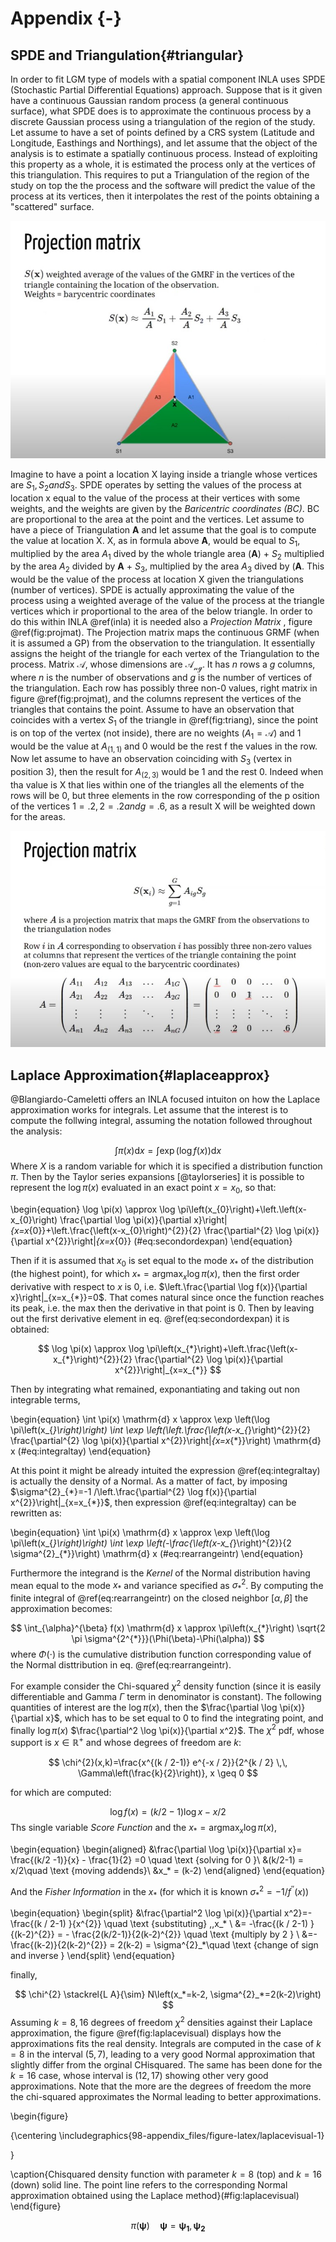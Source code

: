# Appendix {-}



<!-- ## Gaussian Process{#gpbasics} -->

<!-- Let assume ti have cloud of points represented by two variables $X_1$ and $X_2$, figure \@ref(fig:gpcloud). The cloud of points are observation taken from a realization of two variables e.g. height and weight, What it might be observed is: -->

<!-- ![(#fig:gpclouds)Left panel: GP cloud of points fitted with a _circle_, Right panel: GP cloud of points fitted with a _ellipse_, source @YT:freitas1](appendix_images/gp_base_1.jpg) -->

<!-- Each circle in both panels figure \@ref(fig:gpclouds) represents a measurements of the observed phenomenon. Let assume to fit a multivariate gaussian distribution to the left panel data. The process of learning is to fit a Gaussian to data, the ultimate goal is to describe the data, the most perfectly evident Gaussian is the one interpolating the points and centering in $\left(0,0\right)$, a circle might be a good guess. Instead for the right one in \@ref(fig:gpclouds), a smart guess could be still centering the mean in, indeed now it is an ellipse describing the variability. -->
<!-- At this point it might be interesting to vectorized what is has been measured, the centers are then compressed into a vector $\mu_{i}$, i.e. it has two components $X_1$ and $X_2$ whose corresponding mean is 0. -->

<!-- $$ -->
<!-- \boldsymbol{\mu}=\left[\begin{array}{ll} -->
<!-- \mu_{x_1} \\ -->
<!-- \mu_{x_2} -->
<!-- \end{array}\right] -->
<!-- $$ -->

<!-- This is true for all the observations which have two coordinates too $x_1$ and $x_2$. for each of the points, e.g. for point 1: -->

<!-- $$ -->
<!-- \mathbf{x_1}=\left[\begin{array}{ll} -->
<!-- x_1 \\ -->
<!-- x_2 -->
<!-- \end{array}\right] -->
<!-- $$ -->

<!-- the can be neagtive positive, the Real numbers, usually we have $\mathbb{R}^{2}$ extending from - infinity to + infinity, to the power of two because we have 2 dimensions, a Real plane. -->
<!-- any point is gaussian distributed when with mean .. an variance.  -->
<!-- how we explain covariance, thorugh _correlation._ -->
<!-- we do it by correlation with its noraml forms. the covariance is the term that goes insisde the matrices in the upper right of the matrxi we have the expectation of $x_1$ times $x_2$, like $\mathbb{E}(x_1 \cdot x_2)$, where the extactation in the gaussian case is the mean which is 0, so the corresponding values is 0. -->
<!-- the covariance essentially is the dot product  [ref dot product](https://mathinsight.org/dot_product_matrix_notation) of $x_1$ and $x_2$ variable, so what happens when you take the dot product of vectors,  -->
<!-- if for example you take a vector that looks like 1 and 0 and you take the dot product of one other vecto 1 and 0, so that: -->

<!-- $$ -->
<!-- \left[\begin{array}{ll} -->
<!-- 1 \\ -->
<!-- 0 -->
<!-- \end{array}\right]\left[\begin{array}{ll} -->
<!-- 1 & 0 \\ -->
<!-- \end{array}\right] = 1 -->
<!-- $$ -->
<!-- You will end up with 1, recall dot productm first element first vcetor times first element second vectro and second element first vector times second element secon vector. So identical vector will get a high dot product value leading to a high similarity measure. Dot product can be indeded as a similarity measure. -->
<!-- ... But if you take two different vector as 1 0 and 0 1 then: -->

<!-- $$ -->
<!-- \left[\begin{array}{ll} -->
<!-- 1 \\ -->
<!-- 0 -->
<!-- \end{array}\right]\left[\begin{array}{ll} -->
<!-- 0 & 1 \\ -->
<!-- \end{array}\right] = 0 -->
<!-- $$ -->

<!-- This time the multiplication leads to 0 value, as a matter of fact they are different. They are no similar. -->
<!-- IF two points are closed the dot product will be high in 2D. What the covariance should be? if variances are assumed to be 1 then in this case i qould expect to be 0, i.e. covariance matrix is: -->



<!-- $$ -->
<!-- \left[\begin{array}{ll} -->
<!-- 1 & 0 \\ -->
<!-- 0 & 1 -->
<!-- \end{array}\right] = \mathbf{cov_{plot1}}(x_1,x_2) -->
<!-- $$ -->


<!-- because I can picka  poin tin two pointa in this cloud. Suppose i increase x1 then my chance of getting a x2 point that is positive or negative is the samee, knowing somthin about x1 give nothign about x2. no information is proivede. On the other hand i the second plot knowing a positive value of 1 can suggest with a certain probability that x2 will be positive (great proabibility. So some information is provided), e.g. -->

<!-- $$ -->
<!-- \left[\begin{array}{ll} -->
<!-- 1   & 0.5 \\ -->
<!-- 0.5 & 1 -->
<!-- \end{array}\right] = \mathbf{cov_{plot2}}(x_1,x_2) -->
<!-- $$ -->

<!-- Some positive number idicates that i expect a positive inc rease iwhen boht of the two are increasing singularly. thsi is what the correlation, the basis to do linear regresssion and non linear- thei is a bivariate gaussian. If the entri3es are  means that they are uncoorellated, if they are non-zero then they are correlated, theby can be both positive or negative (correlatiob) -->

<!-- now lets generate a gassiian distrivution so x_1 and x_2 in 2D and then a third dimension hwere we express probability, this is said joint distribution. So i am going to cu this gaussian at certain point for x_1 and cut a plain rigght thgouth this gauissan imagine to ahava cake and then taka kkniw and cut it.(see the image) -->


<!-- form the man perspective you are goin to see a gaussian distribution, you will be lookong at x_ and you will be seeing a gaussain plot in green. this is the probability of x_1 gievn x_1. also said "conditioned" probabolity. This gaussian has a mean like the one alreasdy seen and this is the center of the gaussian, we can rewrite the mena and variance of the multivariate gaussian describing the cloud of points. sigma are the covaraince martix sigma.  -->

<!-- ... -->
<!-- sigma 1 and signa 2 if you have 1 d varibale the widjth has to be postive, for mulitvariate gaussian equl so here positive definitness: covariance mateix symetric.   -->
<!-- ... -->
<!-- any artibitray variable transposed x time the covarince matrix nedds to be positive.  -->
<!--  what is the mean of this gaussian i might want to know what is the widht of this gaussian would it be great if there is a formula that guven the cloud of point and likelihood estimation. we coilf obtain the red bell in figure.  -->
<!-- Compute the green curve how it is done? this requires some work and it is said matrix *invesrion lemma*, this is foudamental for machine learnign. let's assume it. The theorem says that the the mean fof the gaussian is the mean of x_1 and then some other operation with sigma, see below from paci (miss ref) -->

<!-- ![inverse lemma, Paci source](appendix_images/inverse_lemma.jpg) -->
<!-- the theorem says toi ocnsider a multivariate gaussian a vector 1 and a vector 2 each vecto compinent has a mena and a covarianc matrix, this by lemma gives us the expression and the math behind is no tremendous, but it is long. What it is important is to undestand fto go from a joont to a conditional distribution in our case. thats i the value od the theorem.  -->

<!-- One background further thing: assume that we have a gaussian variable distribution that we want to sample fromm,  we had now ewe are going to do the opposite, before we had poitns and we tried to figure out the curve, now we have the curve and we are gointg to try to rpoduce data. I need to be able to draw sample froma gaussian distribution. i will assume that i have a meachnism that produces a uniform samples, so you have a random numebr generatior with equal probabolity from 0 to 1, I assume a also the cumulative aof a gaussian. -->

<!-- the cumulative of a gaussian is what you get if you syrta summing the area under the curve of the gaussian as you move from the left. value after valure you can plot the cumulative ahead (see figure) the point where there is a flex point is the mean beacuse tha gassias is symmetric. The asymptot is 1 becuase the are under the curve sumes to 1.  -->
<!-- If i can draw a random number form Uniform and the project it to thre cumulative and then finally projct it back to the gaussian distribution. Inverse cumulative mapping. If oyu do this multiple times you are going to have many sample palced next to the mean and as sparse as the variance. in this process of sampling try to sample a point i froma gaussian that has mean 0 a variance 1, now letes try to draw a point from a gaussian with mean mu and variance sigma. ... -->

<!-- In the multivariate case suppose that we have  evctor with two variables how do i draw a vector from a multivariate gasussian with 0 means and plot 1 covarianc ematrix. the theormeem also says that the marginal distribution can be seen by civariance matrix , fist take the men_1 and take upper left element from the covariance matrix obtaining the marginal rpobabiloty for x_1, i.e. -->

<!-- <!-- $$ --> 
<!-- <!-- \pi(x_1) = \mathbf{N}(\mu_1, \Sigma_{11}) \\ --> 
<!-- <!-- \pi(x_2) = \mathbf{N}(\mu_2, \Sigma_{22})  --> 
<!-- <!-- $$ --> 
<!-- <!-- then in our problem: --> 

<!-- <!-- $$ --> 
<!-- <!-- \pi(x_1) = \mathbf{N}(0, 1) \\ --> 
<!-- <!-- \pi(x_2) = \mathbf{N}(0, 1)  --> 
<!-- <!-- $$ --> 
<!-- Then for simplicity we can simplyfy by groupign vector into: -->
<!-- (vectore exoression multivariate) -->

<!-- I need a wau to take square trotto of matrices, if x come sfroma  MVG  -->

<!-- 35:01-- -->


## SPDE and Triangulation{#triangular}

In order to fit LGM type of models with a spatial component INLA uses SPDE (Stochastic Partial Differential Equations) approach.
Suppose that is it given have a continuous Gaussian random process (a general continuous surface), what SPDE does is to approximate the continuous process by a discrete Gaussian process using a triangulation of the region of the study. Let assume to have a set of points defined by a CRS system (Latitude and Longitude, Easthings and Northings), and let assume that the object of the analysis is to estimate a spatially continuous process. Instead of exploiting this property as a whole, it is estimated the process only at the vertices of this triangulation. This requires to put a Triangulation of the region of the study on top the the process and the software will predict the value of the process at its vertices, then it interpolates the rest of the points obtaining a "scattered" surface. 

![(#fig:triang)Triangulariation weights and associated process value, @YT:paumoraga source](appendix_images/appendix_triangularization.jpg)

Imagine to have a point a location X laying inside a triangle whose vertices are $S_1, S_2 and S_3$. SPDE operates by setting the values of the process at location x equal to the value of the process at their vertices with some weights, and the weights are given by the _Baricentric coordinates (BC)_. BC are proportional to the area at the point and the vertices. Let assume to have a piece of Triangulation $\boldsymbol{A}$ and let assume that the goal is to compute the value at location X. X, as in formula above $\boldsymbol{A}$, would be equal to $S_1$, multiplied by the area $A_1$ dived by the whole triangle area ($\boldsymbol{A}$) + $S_2$ multiplied by the area $A_2$ divided by $\boldsymbol{A}$ + $S_3$, multiplied by the area $A_3$ dived by ($\boldsymbol{A}$. This would be the value of the process at location X given the triangulations (number of vertices). SPDE is actually approximating the value of the process using a weighted average of the value of the process at the triangle vertices which ir proportional to the area of the below triangle. 
In order to do this within INLA \@ref(inla) it is needed also a _Projection Matrix_ , figure \@ref(fig:projmat). The Projection matrix maps the continuous GRMF (when it is assumed a GP) from the observation to the triangulation. It essentially assigns the height of the triangle for each vertex of the Triangulation to the process. Matrix $\mathcal{A}$, whose dimensions are $\mathcal{A_{ng}}$. It has $n$ rows a $g$ columns, where $n$ is the number of observations and $g$ is the number of vertices of the triangulation. Each row has possibly three non-0 values, right matrix in figure \@ref(fig:projmat), and the columns represent the vertices of the triangles that contains the point. Assume to have an observation that coincides with a vertex $S_1$ of the triangle in \@ref(fig:triang), since the point is on top of the vertex (not inside), there are no weights ($A_1 = \mathcal{A}$) and 1 would be the value at $A_{(1,1)}$ and 0 would be the rest f the values in the row. Now let assume to have an observation coinciding with $S_3$ (vertex in position 3), then the result for $A_{(2,3)}$ would be 1 and the rest 0. Indeed when tha value is X that lies within one of the triangles all the elements of the rows will be 0, but three elements in the row corresponding of the p osition of the vertices $1 = .2, 2 = .2 and g = .6$, as a result X will be weighted down for the areas.

![(#fig:projmat)Projection Matrix to map values from tringulation back to the GP, @YT:paumoraga surce](appendix_images/appendix_proj.jpg)


## Laplace Approximation{#laplaceapprox}

@Blangiardo-Cameletti offers an INLA focused intuiton on how the Laplace approximation works for integrals. Let assume that the interest is to compute the follwing integral, assuming the notation followed throughout the analysis:

$$
\int \pi(x) \mathrm{d} x=\int \exp (\log f(x)) \mathrm{d} x
$$
Where $X$ is a random variable for which it is specified a distribution function $\pi$. Then by the Taylor series expansions [@taylorseries] it is possible to represent the $\log \pi(x)$ evaluated in an exact point $x = x_0$, so that:

\begin{equation}
\log \pi(x) \approx \log \pi\left(x_{0}\right)+\left.\left(x-x_{0}\right) \frac{\partial \log \pi(x)}{\partial x}\right|_{x=x_{0}}+\left.\frac{\left(x-x_{0}\right)^{2}}{2} \frac{\partial^{2} \log \pi(x)}{\partial x^{2}}\right|_{x=x_{0}}
(\#eq:secondordexpan)
\end{equation}

Then if it is assumed that $x_0$ is set equal to the mode $x_*$ of the distribution (the highest point), for which $x_{*}=\operatorname{argmax}_{x} \log \pi(x)$, then the first order derivative with respect to $x$ is 0, i.e. $\left.\frac{\partial \log f(x)}{\partial x}\right|_{x=x_{*}}=0$. That comes natural since once the function reaches its peak, i.e. the max then the derivative in that point is 0. Then by leaving out the first derivative element in eq. \@ref(eq:secondordexpan) it is obtained: 

$$
\log \pi(x) \approx \log \pi\left(x_{*}\right)+\left.\frac{\left(x-x_{*}\right)^{2}}{2} \frac{\partial^{2} \log \pi(x)}{\partial x^{2}}\right|_{x=x_{*}}
$$

Then by integrating what remained, exponantiating and taking out non integrable terms,  

<!-- $$ -->
<!-- \int \pi(x) \mathrm{d} x \approx \int \exp \left(\log \pi\left(x^{*}\right)+\left.\frac{\left(x-x^{*}\right)^{2}}{2} \frac{\partial^{2} \log \pi(x)}{\partial x^{2}}\right|_{x=x^{*}}\right) \mathrm{d} x -->
<!-- $$ -->

\begin{equation}
\int \pi(x) \mathrm{d} x \approx \exp \left(\log \pi\left(x_{*}\right)\right) \int \exp \left(\left.\frac{\left(x-x_{*}\right)^{2}}{2} \frac{\partial^{2} \log \pi(x)}{\partial x^{2}}\right|_{x=x_{*}}\right) \mathrm{d} x
(\#eq:integraltay)
\end{equation}

At this point it might be already intuited the expression \@ref(eq:integraltay) is actually the density of a Normal. As a matter of fact, by imposing $\sigma^{2}_{*}=-1 /\left.\frac{\partial^{2} \log f(x)}{\partial x^{2}}\right|_{x=x_{*}}$, then expression \@ref(eq:integraltay) can be rewritten as:

\begin{equation}
\int \pi(x) \mathrm{d} x \approx \exp \left(\log \pi\left(x_{*}\right)\right) \int \exp \left(-\frac{\left(x-x_{*}\right)^{2}}{2 \sigma^{2}_{*}}\right) \mathrm{d} x
(\#eq:rearrangeintr)
\end{equation}

Furthermore the integrand is the _Kernel_ of the Normal distribution having mean equal to the mode $x_*$ and variance specified as $\sigma^{2}_{*}$. By computing the finite integral of \@ref(eq:rearrangeintr) on the closed neighbor $[ \alpha, \beta]$ the approximation becomes:

$$
\int_{\alpha}^{\beta} f(x) \mathrm{d} x \approx \pi\left(x_{*}\right) \sqrt{2 \pi \sigma^{2^{*}}}(\Phi(\beta)-\Phi(\alpha))
$$
where $\Phi(\cdot)$ is the cumulative distribution function corresponding value of the Normal disttribution in eq. \@ref(eq:rearrangeintr).

<!-- further example: let assume to have a Beta distribution $\operatorname{Beta}(\alpha = 2,8)$ whose parameter are $\alpha$ and  $\beta$ and whose density is:  -->
 <!-- FORSE L'ESEMPIO -->
 
For example consider the Chi-squared $\chi^{2}$ density function (since it is easily differentiable and Gamma $\Gamma$ term in denominator is constant). The following quantities of interest are the $\log \pi(x)$, then the $\frac{\partial \log \pi(x)}{\partial x}$, which has to be set equal to 0 to find the integrating point, and finally $\log \pi(x)$ $\frac{\partial^2 \log \pi(x)}{\partial x^2}$. The $\chi^{2}$ pdf, whose support is $x \in \mathbb{R}^{+}$ and whose degrees of freedom are $k$: 


$$
\chi^{2}(x,k)=\frac{x^{(k / 2-1)} e^{-x / 2}}{2^{k / 2} \,\, \Gamma\left(\frac{k}{2}\right)}, x \geq 0
$$

for which are computed: 

$$
\log f(x)=(k / 2-1) \log x-x / 2
$$
Ths single variable _Score Function_ and the $x_{*}=\operatorname{argmax}_{x} \log \pi(x)$,

\begin{equation}
\begin{aligned} 
  &\frac{\partial \log \pi(x)}{\partial x}= \frac{(k/2 -1)}{x} - \frac{1}{2} =0 \quad \text {solving for 0 }\\
  &(k/2-1) = x/2\quad \text {moving addends}\\
  &x_* = (k-2) 
\end{aligned}
\end{equation} 

And the _Fisher Information_ in the $x_*$ (for which it is known $\sigma^{2}_*=-1 / f^{\prime \prime}(x)$)


\begin{equation} 
\begin{split}
  &\frac{\partial^2 \log \pi(x)}{\partial x^2}=-\frac{(k / 2-1) }{x^{2}} \quad \text {substituting} \,\,x_* \\
  &= -\frac{(k / 2-1) }{(k-2)^{2}} = - \frac{2(k/2-1)}{2(k-2)^{2}} \quad \text {multiply by 2 } \\
  &=-  \frac{(k-2)}{2(k-2)^{2}} = 2(k-2)  = \sigma^{2}_*\quad \text {change of sign and inverse }
\end{split}
\end{equation} 

finally, 

$$
\chi^{2} \stackrel{L A}{\sim} N\left(x_*=k-2, \sigma^{2}_*=2(k-2)\right)
$$
Assuming $k = 8, 16$ degrees of freedom $\chi^{2}$ densities against their Laplace approximation, the figure \@ref(fig:laplacevisual) displays how the approximations fits the real density. Integrals are computed in the case of $k = 8$ in the interval $(5, 7)$, leading to a very good Normal approximation that slightly differ from the orginal CHisquared. The same has been done for the $k = 16$ case, whose interval is $(12, 17)$ showing other very good approximations. Note that the more are the degrees of freedom the more the chi-squared approximates the Normal leading to better approximations.


\begin{figure}

{\centering \includegraphics{98-appendix_files/figure-latex/laplacevisual-1} 

}

\caption{Chisquared density function with parameter $k = 8$ (top) and $k = 16$ (down) solid line. The point line refers to the corresponding Normal approximation obtained using the Laplace method}(\#fig:laplacevisual)
\end{figure}






$$
\pi(\boldsymbol{\psi}) \quad \boldsymbol{\psi}= \boldsymbol{\psi_1}, \boldsymbol{\psi_2}
$$


